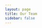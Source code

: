 ```yaml
---
layout: page
title: Our Team
sidebar: false
---
```


<script setup>
import {
  VPTeamPage,
  VPTeamPageTitle,
  VPTeamMembers,
  VPTeamPageSection
} from 'vitepress/theme'

const coreMembers = [
  {
    avatar: 'https://www.github.com/jonasstrehle.png',
    name: 'Jonas Strehle',
    title: 'Creator',
    links: [
      { icon: 'github', link: 'https://github.com/jonasstrehle' },
      { icon: 'twitter', link: 'https://twitter.com/jonasstrehle' }
    ]
  },
  {
    avatar: 'https://www.github.com/benStre.png',
    name: 'Benedikt Strehle',
    title: 'Creator',
    links: [
      { icon: 'github', link: 'https://github.com/benStre' },
	  { icon: 'twitter', link: 'https://twitter.com/benStre' }
    ]
  },
  {
    avatar: 'https://www.github.com/asbng.png',
    name: 'Adrian Siebing',
    title: 'Deputy Head',
    links: [
      { icon: 'github', link: 'https://github.com/asbng' }
    ]
  },
  {
    avatar: 'https://www.github.com/KoehlerT.png',
    name: 'Tim Köhler',
    title: 'Co-Founder',
    links: [
      { icon: 'github', link: 'https://github.com/KoehlerT' }
    ]
  },
  {
    avatar: 'https://www.github.com/HuskyRight.png',
    name: 'Marvin Klein',
    title: 'Intern',
    links: [
      { icon: 'github', link: 'https://github.com/HuskyRight' }
    ]
  },
  {
    avatar: 'https://www.github.com/TeeB3utel.png',
    name: 'Nico Brenner',
    title: 'Security Expert',
    links: [
      { icon: 'github', link: 'https://github.com/TeeB3utel' }
    ]
  }
]

// const partners = [
//   {
//     avatar: 'https://example.com/avatar3.png',
//     name: 'Partner One',
//     title: 'Community Partner',
//     links: [
//       { icon: 'twitter', link: 'https://twitter.com/partnerone' }
//     ]
//   }
// ]
</script>

<VPTeamPage>
  <VPTeamPageTitle>
    <template #title>
      Our Team
    </template>
    <template #lead>
      The development of this project is guided by an awesome international team.
    </template>
  </VPTeamPageTitle>

  <VPTeamMembers size="medium" :members="coreMembers" />

  <!-- <VPTeamPageSection>
    <template #title>Contributors</template>
    <template #lead>Our valued community contributors.</template>
    <template #members>
      <VPTeamMembers size="small" :members="partners" />
    </template>
  </VPTeamPageSection> -->
</VPTeamPage>
